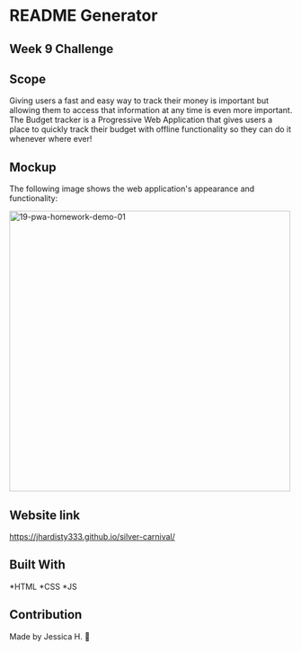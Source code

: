 # README Generator
## Week 9 Challenge

## Scope
Giving users a fast and easy way to track their money is important but allowing them to access that information at any time is even more important. The Budget tracker is a Progressive Web Application that gives users a place to quickly track their budget with offline functionality so they can do it whenever where ever!

## Mockup 
The following image shows the web application's appearance and functionality:

<img width="500" alt="19-pwa-homework-demo-01" src="https://user-images.githubusercontent.com/82549162/133357708-30aa0c45-84ae-4bf6-a841-61f06eb1ec13.png">

## Website link 

https://jhardisty333.github.io/silver-carnival/


## Built With
*HTML *CSS *JS

## Contribution
Made by Jessica H. 🖤

